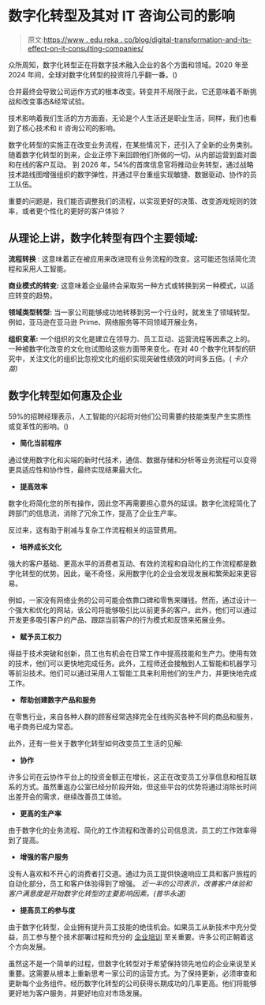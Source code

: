 # 数字化转型及其对 IT 咨询公司的影响

> 原文:[https://www . edu reka . co/blog/digital-transformation-and-its-effect-on-it-consulting-companies/](https://www.edureka.co/blog/digital-transformation-and-its-effect-on-it-consulting-companies/)

众所周知，数字化转型正在将数字技术融入企业的各个方面和领域。2020 年至 2024 年间，全球对数字化转型的投资将几乎翻一番。([](https://www.statista.com/statistics/870924/worldwide-digital-transformation-market-size/))

合并最终会导致公司运作方式的根本改变。转变并不局限于此，它还意味着不断挑战和改变事态&经常试验。

技术影响着我们生活的方方面面，无论是个人生活还是职业生活，同样，我们也看到了核心技术和 it 咨询公司的影响。

数字化转型的实施正在改变业务流程，在某些情况下，还引入了全新的业务类别。随着数字化转型的到来，企业正停下来回顾他们所做的一切，从内部运营到面对面和在线的客户互动。 到 2026 年，54%的首席信息官将推动业务转型，通过战略技术路线图增强组织的数字弹性，并通过平台重组实现敏捷、数据驱动、协作的员工队伍。

重要的问题是，我们能否调整我们的流程，以实现更好的决策、改变游戏规则的效率，或者更个性化的更好的客户体验？

## **从理论上讲，数字化转型有四个主要领域:**

**流程转换** : 这意味着正在被应用来改进现有业务流程的改变。这可能还包括简化流程和采用人工智能。

**商业模式的转变:** 这意味着企业最终会采取另一种方式或转换到另一种模式，以适应转变的趋势。

**领域类型转型:** 当一家公司能够成功地转移到另一个行业时，就发生了领域转型。例如，亚马逊在亚马逊 Prime、网络服务等不同领域开展业务。

**组织变革:** 一个组织的文化是建立在领导力、员工互动、运营流程等因素之上的。一种被数字化改变的文化也试图给这些方面带来变化。在对 40 个数字化转型的研究中，关注文化的组织比忽视文化的组织实现突破性绩效的时间多五倍。( *卡介苗)*

## **数字化转型如何惠及企业**

59%的招聘经理表示，人工智能的兴起将对他们公司需要的技能类型产生实质性或变革性的影响。([](https://www.salesforce.com/content/dam/web/en_us/www/documents/research/market/future-of-workforce-development-salesforce-research.pdf))

*   **简化当前程序**

通过使用数字化和尖端的新时代技术，通信、数据存储和分析等业务流程可以变得更具适应性和协作性，最终实现结果最大化。

*   **提高效率**

数字化将简化您的所有操作，因此您不再需要担心意外的延误。数字化流程简化了跨部门的信息流，消除了冗余工作，提高了企业生产率。

反过来，这有助于削减与复杂工作流程相关的运营费用。

*   **培养成长文化**

强大的客户基础、更高水平的消费者互动、有效的流程和自动化的工作流程都是数字化转型的优势。因此，毫不奇怪，采用数字化的企业会发现发展和繁荣起来更容易。

例如，一家没有网络业务的公司可能会依靠口碑和零售来赚钱。然而，通过设计一个强大和优化的网站，该公司将能够吸引比以前更多的客户。此外，他们可以通过开发更多吸引客户的产品、跟踪当前客户的行为模式和反馈来拓展业务。

*   **赋予员工权力**

得益于技术突破和创新，员工也有机会在日常工作中提高技能和生产力。使用有效的技术，他们可以更快地完成任务。此外，工程师还会接触到人工智能和机器学习等前沿技术。他们可以通过采用人工智能工具来利用他们的生产力，并更快地完成工作。

*   **帮助创建数字产品和服务**

在零售行业，来自各种人群的顾客经常选择完全在线购买各种不同的商品和服务，电子商务已成为常态。

此外，还有一些关于数字化转型如何改变员工生活的见解:

*   **协作**

许多公司在云协作平台上的投资金额正在增长，这正在改变员工分享信息和相互联系的方式。虽然重返办公室已经分阶段开始，但这些平台的优势将通过消除长时间出差开会的需求，继续改善员工体验。

*   **更高的生产率**

由于数字化的业务流程、简化的工作流程和改善的公司信息流，员工的工作效率得到了提高。

*   **增强的客户服务**

没有人喜欢和不开心的消费者打交道。通过为员工提供快速响应工具和客户旅程的自动化部分，员工和客户体验得到了增强。 *近一半的公司表示，改善客户体验和客户满意度是开始数字化转型的主要影响因素。(普华永道)*

*   **提高员工的参与度**

由于数字化转型，企业拥有提升员工技能的绝佳机会。如果员工从新技术中充分受益，员工参与整个技术部署过程和充分的 [企业培训](https://www.edureka.co/corporate-training) 至关重要。许多公司正朝着这个方向发展。

虽然这不是一个简单的过程，但数字化转型对于希望保持领先地位的企业来说至关重要。这需要从根本上重新思考一家公司的运营方式。为了保持更新，必须审查和更新每个业务组件。经历数字化转型的公司获得长期成功的几率更高。他们将能够更好地为客户服务，并更好地应对市场发展。
